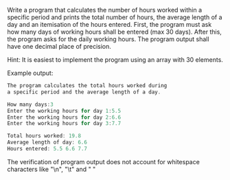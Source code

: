 Write a program that calculates the number of hours worked within a specific period and prints the total number of hours, the average length of a day and an itemisation of the hours entered. First, the program must ask how many days of working hours shall be entered (max 30 days). After this, the program asks for the daily working hours. The program output shall have one decimal place of precision.

Hint:
It is easiest to implement the program using an array with 30 elements.

Example output:
```c
The program calculates the total hours worked during
a specific period and the average length of a day.

How many days:3
Enter the working hours for day 1:5.5
Enter the working hours for day 2:6.6
Enter the working hours for day 3:7.7

Total hours worked: 19.8
Average length of day: 6.6
Hours entered: 5.5 6.6 7.7 
```

The verification of program output does not account for whitespace characters like "\n", "\t" and " "